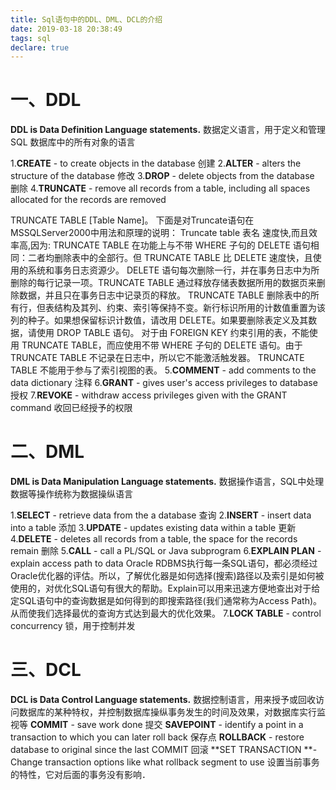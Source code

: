 ```yaml
---
title: Sql语句中的DDL、DML、DCL的介绍
date: 2019-03-18 20:38:49
tags: sql
declare: true
---
```


# 一、DDL #

**DDL is Data Definition Language statements.** 数据定义语言，用于定义和管理 SQL 数据库中的所有对象的语言

1.**CREATE** - to create objects in the database 创建
2.**ALTER** - alters the structure of the database 修改
3.**DROP** - delete objects from the database 删除
4.**TRUNCATE** - remove all records from a table, including all spaces allocated for the records are removed

TRUNCATE TABLE [Table Name]。
下面是对Truncate语句在MSSQLServer2000中用法和原理的说明：
Truncate table 表名 速度快,而且效率高,因为:
TRUNCATE TABLE 在功能上与不带 WHERE 子句的 DELETE 语句相同：二者均删除表中的全部行。但 TRUNCATE TABLE 比 DELETE 速度快，且使用的系统和事务日志资源少。
DELETE 语句每次删除一行，并在事务日志中为所删除的每行记录一项。TRUNCATE TABLE 通过释放存储表数据所用的数据页来删除数据，并且只在事务日志中记录页的释放。
TRUNCATE TABLE 删除表中的所有行，但表结构及其列、约束、索引等保持不变。新行标识所用的计数值重置为该列的种子。如果想保留标识计数值，请改用 DELETE。如果要删除表定义及其数据，请使用 DROP TABLE 语句。
对于由 FOREIGN KEY 约束引用的表，不能使用 TRUNCATE TABLE，而应使用不带 WHERE 子句的 DELETE 语句。由于 TRUNCATE TABLE 不记录在日志中，所以它不能激活触发器。
TRUNCATE TABLE 不能用于参与了索引视图的表。
5.**COMMENT** - add comments to the data dictionary 注释
6.**GRANT** - gives user's access privileges to database 授权
7.**REVOKE** - withdraw access privileges given with the GRANT command 收回已经授予的权限


# 二、DML #

**DML is Data Manipulation Language statements.** 数据操作语言，SQL中处理数据等操作统称为数据操纵语言

1.**SELECT** - retrieve data from the a database 查询
2.**INSERT** - insert data into a table 添加
3.**UPDATE** - updates existing data within a table 更新
4.**DELETE** - deletes all records from a table, the space for the records remain 删除
5.**CALL** - call a PL/SQL or Java subprogram
6.**EXPLAIN PLAN** - explain access path to data 
Oracle RDBMS执行每一条SQL语句，都必须经过Oracle优化器的评估。所以，了解优化器是如何选择(搜索)路径以及索引是如何被使用的，对优化SQL语句有很大的帮助。Explain可以用来迅速方便地查出对于给定SQL语句中的查询数据是如何得到的即搜索路径(我们通常称为Access Path)。从而使我们选择最优的查询方式达到最大的优化效果。
7.**LOCK TABLE** - control concurrency 锁，用于控制并发


# 三、DCL #

**DCL is Data Control Language statements.** 数据控制语言，用来授予或回收访问数据库的某种特权，并控制数据库操纵事务发生的时间及效果，对数据库实行监视等
**COMMIT** - save work done 提交
**SAVEPOINT** - identify a point in a transaction to which you can later roll back 保存点
**ROLLBACK** - restore database to original since the last COMMIT 回滚
**SET TRANSACTION **- Change transaction options like what rollback segment to use 设置当前事务的特性，它对后面的事务没有影响．